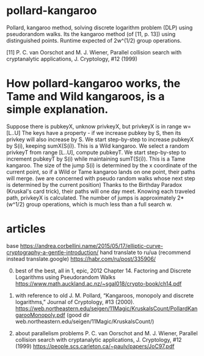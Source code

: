 # pollard-kangaroo

Pollard, kangaroo method, solving discrete logarithm problem (DLP) using pseudorandom walks.
Its the kangaroo method (of [11, p. 13]) using distinguished points.
Runtime expected of 2w^(1/2) group operations.

[11] P. C. van Oorschot and M. J. Wiener, Parallel collision search with cryptanalytic applications, J. Cryptology, #12 (1999)

# How pollard-kangaroo works, the Tame and Wild kangaroos, is a simple explanation.

Suppose there is pubkeyX, unknow privkeyX, but privkeyX is in range w=[L..U]
The keys have a property - if we increase pubkey by S, then its privkey will also increase by S.
We start step-by-step to increase pubkeyX by S(i), keeping sumX(S(i)). This is a Wild kangaroo.
We select a random privkeyT from range [L..U], compute pubkeyT.
We start step-by-step to increment pubkeyT by S(i) while maintaining sumT(S(i)). This is a Tame kangaroo.
The size of the jump S(i) is determined by the x coordinate of the current point, so if a Wild or Tame kangaroo lands on one point, their paths will merge.
(we are concerned with pseudo random walks whose next step is determined by the current position)
Thanks to the Birthday Paradox (Kruskal's card trick), their paths will one day meet.
Knowing each traveled path, privkeyX is calculated.
The number of jumps is approximately 2*(w^1/2) group operations, which is much less than a full search w.

# articles

base
https://andrea.corbellini.name/2015/05/17/elliptic-curve-cryptography-a-gentle-introduction/
hand translate to ru/ua (recommend instead translate.google)
https://habr.com/ru/post/335906/

0) best of the best, all in 1, epic,  2012
Chapter 14. Factoring and Discrete Logarithms using Pseudorandom Walks
https://www.math.auckland.ac.nz/~sgal018/crypto-book/ch14.pdf

1) with reference to old
J. M. Pollard, “Kangaroos, monopoly and discrete logarithms,” Journal of Cryptology, #13 (2000).
https://web.northeastern.edu/seigen/11Magic/KruskalsCount/PollardKangarooMonopoly.pdf
(good dir web.northeastern.edu/seigen/11Magic/KruskalsCount/)

2) about parallelism problems
P. C. van Oorschot and M. J. Wiener, Parallel collision search with cryptanalytic applications, J. Cryptology, #12 (1999)
https://people.scs.carleton.ca/~paulv/papers/JoC97.pdf

